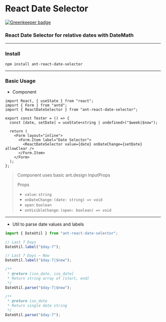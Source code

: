 # React Date Selector

[![Greenkeeper badge](https://badges.greenkeeper.io/adarshpastakia/ant-react-date-selector.svg)](https://greenkeeper.io/)

### React Date Selector for relative dates with DateMath

---

### Install

```shell
npm install ant-react-date-selector
```

---

### Basic Usage

- Component

```tsx
import React, { useState } from "react";
import { Form } from "antd";
import { ReactDateSelector } from "ant-react-date-selector";

export const Tester = () => {
  const [date, setDate] = useState<string | undefined>("$week|$now");

  return (
    <Form layout="inline">
      <Form.Item label="Date Selector">
        <ReactDateSelector value={date} onDateChange={setDate} allowClear />
      </Form.Item>
    </Form>
  );
};
```
> Component uses basic ant.design InputProps
> 
> Props
> - `value`: `string`
> - `onDateChange`: `(date: string) => void`
> - `open`: `boolean`
> - `onVisibleChange`: `(open: boolean) => void`

---

- Util to parse date values and labels

```ts
import { DateUtil } from "ant-react-date-selector";

// Last 7 Days
DateUtil.label("$day-7");

// Last 7 Days ~ Now
DateUtil.label("$day-7|$now");

/**
 * @return [iso_date, iso_date]
 * Return string array of [start, end]
 */
DateUtil.parse("$day-7|$now");

/**
 * @return iso_date
 * Return single date string
 */
DateUtil.parse("$day-7");
```
